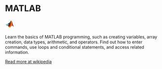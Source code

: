 # MATLAB

![MATLAB](./MATLAB.png)

Learn the basics of MATLAB programming, such as creating variables, array creation, data types, arithmetic, and operators. Find out how to enter commands, use loops and conditional statements, and access related information.

 [Read more at wikipedia](https://en.wikipedia.org/wiki/MATLAB)